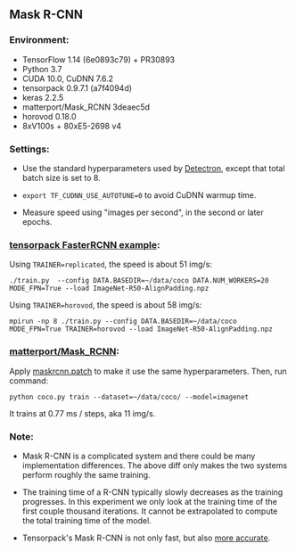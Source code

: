 ## Mask R-CNN

### Environment:

* TensorFlow 1.14 (6e0893c79) + PR30893
* Python 3.7
* CUDA 10.0, CuDNN 7.6.2
* tensorpack 0.9.7.1 (a7f4094d)
* keras 2.2.5
* matterport/Mask_RCNN 3deaec5d
* horovod 0.18.0
* 8xV100s + 80xE5-2698 v4

### Settings:
* Use the standard hyperparameters used by [Detectron](https://github.com/facebookresearch/Detectron/),
  except that total batch size is set to 8.

* `export TF_CUDNN_USE_AUTOTUNE=0` to avoid CuDNN warmup time.

* Measure speed using "images per second", in the second or later epochs.


### [tensorpack FasterRCNN example](https://github.com/tensorpack/tensorpack/tree/master/examples/FasterRCNN):

Using `TRAINER=replicated`, the speed is about 51 img/s:
```
./train.py  --config DATA.BASEDIR=~/data/coco DATA.NUM_WORKERS=20 MODE_FPN=True --load ImageNet-R50-AlignPadding.npz
```

Using `TRAINER=horovod`, the speed is about 58 img/s:
```
mpirun -np 8 ./train.py --config DATA.BASEDIR=~/data/coco MODE_FPN=True TRAINER=horovod --load ImageNet-R50-AlignPadding.npz
```

### [matterport/Mask_RCNN](https://github.com/matterport/Mask_RCNN/):

Apply [maskrcnn.patch](maskrcnn.patch) to make it use the same hyperparameters.
Then, run command:

```
python coco.py train --dataset=~/data/coco/ --model=imagenet
```

It trains at 0.77 ms / steps, aka 11 img/s.


### Note:

* Mask R-CNN is a complicated system and there could be many implementation differences.
  The above diff only makes the two systems perform roughly the same training.
  
* The training time of a R-CNN typically slowly decreases as the training progresses.
  In this experiment we only look at the training time of the first couple thousand iterations.
  It cannot be extrapolated to compute the total training time of the model.

* Tensorpack's Mask R-CNN is not only fast, but also 
  [more accurate](https://github.com/tensorpack/tensorpack/tree/master/examples/FasterRCNN#results).
